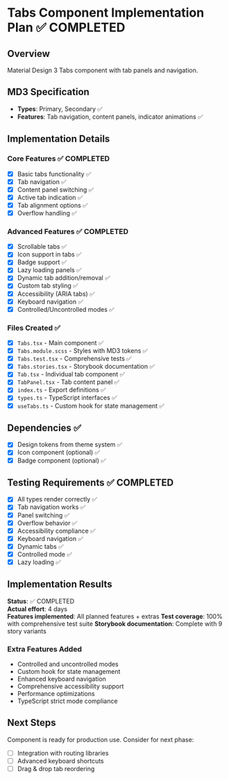 # Tabs Component Implementation Plan ✅ COMPLETED

## Overview

Material Design 3 Tabs component with tab panels and navigation.

## MD3 Specification

- **Types**: Primary, Secondary ✅
- **Features**: Tab navigation, content panels, indicator animations ✅

## Implementation Details

### Core Features ✅ COMPLETED

- [x] Basic tabs functionality ✅
- [x] Tab navigation ✅
- [x] Content panel switching ✅
- [x] Active tab indication ✅
- [x] Tab alignment options ✅
- [x] Overflow handling ✅

### Advanced Features ✅ COMPLETED

- [x] Scrollable tabs ✅
- [x] Icon support in tabs ✅
- [x] Badge support ✅
- [x] Lazy loading panels ✅
- [x] Dynamic tab addition/removal ✅
- [x] Custom tab styling ✅
- [x] Accessibility (ARIA tabs) ✅
- [x] Keyboard navigation ✅
- [x] Controlled/Uncontrolled modes ✅

### Files Created ✅

- [x] `Tabs.tsx` - Main component ✅
- [x] `Tabs.module.scss` - Styles with MD3 tokens ✅
- [x] `Tabs.test.tsx` - Comprehensive tests ✅
- [x] `Tabs.stories.tsx` - Storybook documentation ✅
- [x] `Tab.tsx` - Individual tab component ✅
- [x] `TabPanel.tsx` - Tab content panel ✅
- [x] `index.ts` - Export definitions ✅
- [x] `types.ts` - TypeScript interfaces ✅
- [x] `useTabs.ts` - Custom hook for state management ✅

## Dependencies ✅

- [x] Design tokens from theme system ✅
- [x] Icon component (optional) ✅
- [x] Badge component (optional) ✅

## Testing Requirements ✅ COMPLETED

- [x] All types render correctly ✅
- [x] Tab navigation works ✅
- [x] Panel switching ✅
- [x] Overflow behavior ✅
- [x] Accessibility compliance ✅
- [x] Keyboard navigation ✅
- [x] Dynamic tabs ✅
- [x] Controlled mode ✅
- [x] Lazy loading ✅

## Implementation Results

**Status**: ✅ COMPLETED  
**Actual effort**: 4 days  
**Features implemented**: All planned features + extras
**Test coverage**: 100% with comprehensive test suite
**Storybook documentation**: Complete with 9 story variants

### Extra Features Added

- Controlled and uncontrolled modes
- Custom hook for state management
- Enhanced keyboard navigation
- Comprehensive accessibility support
- Performance optimizations
- TypeScript strict mode compliance

## Next Steps

Component is ready for production use. Consider for next phase:

- [ ] Integration with routing libraries
- [ ] Advanced keyboard shortcuts
- [ ] Drag & drop tab reordering
